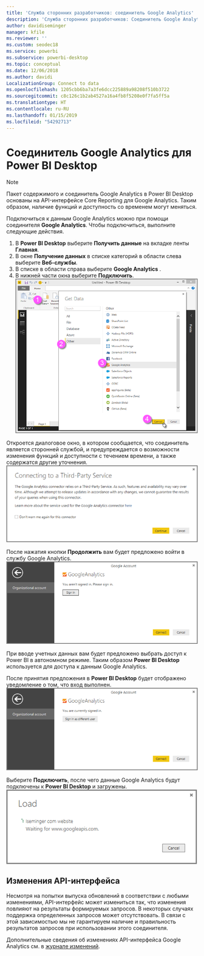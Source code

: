```yaml
---
title: 'Служба сторонних разработчиков: соединитель Google Analytics'
description: 'Служба сторонних разработчиков: Соединитель Google Analytics для Power BI Desktop'
author: davidiseminger
manager: kfile
ms.reviewer: ''
ms.custom: seodec18
ms.service: powerbi
ms.subservice: powerbi-desktop
ms.topic: conceptual
ms.date: 12/06/2018
ms.author: davidi
LocalizationGroup: Connect to data
ms.openlocfilehash: 1205cbb6ba7a3fe6dcc225889a98208f510b3722
ms.sourcegitcommit: c8c126c1b2ab4527a16a4fb8f5208e0f7fa5ff5a
ms.translationtype: HT
ms.contentlocale: ru-RU
ms.lasthandoff: 01/15/2019
ms.locfileid: "54292713"
---
```

# <a name="google-analytics-connector-for-power-bi-desktop"></a>Соединитель Google Analytics для Power BI Desktop
> [!NOTE]
> Пакет содержимого и соединитель Google Analytics в Power BI Desktop основаны на API-интерфейсе Core Reporting для Google Analytics. Таким образом, наличие функций и доступность со временем могут меняться.

Подключиться к данным Google Analytics можно при помощи соединителя **Google Analytics**. Чтобы подключиться, выполните следующие действия.

1. В **Power BI Desktop** выберите **Получить данные** на вкладке ленты **Главная**.
2. В окне **Получение данных** в списке категорий в области слева выберите **Веб-службы**.
3. В списке в области справа выберите **Google Analytics** .
4. В нижней части окна выберите **Подключить**.  
   ![](media/service-google-analytics-connector/tps_googleanalytics_1.png)

Откроется диалоговое окно, в котором сообщается, что соединитель является сторонней службой, и предупреждается о возможности изменения функций и доступности с течением времени, а также содержатся другие уточнения.  
![](media/service-google-analytics-connector/tps_googleanalytics_2.png)

После нажатия кнопки **Продолжить** вам будет предложено войти в службу Google Analytics.  
![](media/service-google-analytics-connector/tps_googleanalytics_3.png)

При вводе учетных данных вам будет предложено выбрать доступ к Power BI в автономном режиме. Таким образом **Power BI Desktop** используется для доступа к данным Google Analytics.  

После принятия предложения в **Power BI Desktop** будет отображено уведомление о том, что вход выполнен.  
![](media/service-google-analytics-connector/tps_googleanalytics_5.png)

Выберите **Подключить**, после чего данные Google Analytics будут подключены к **Power BI Desktop** и загружены.  
![](media/service-google-analytics-connector/tps_googleanalytics_6.png)

## <a name="changes-to-the-api"></a>Изменения API-интерфейса
Несмотря на попытки выпуска обновлений в соответствии с любыми изменениями, API-интерфейс может измениться так, что изменения повлияют на результаты формируемых запросов. В некоторых случаях поддержка определенных запросов может отсутствовать. В связи с этой зависимостью мы не гарантируем наличие и правильность результатов запросов при использовании этого соединителя.

Дополнительные сведения об изменениях API-интерфейса Google Analytics см. в [журнале изменений](https://developers.google.com/analytics/devguides/changelog).

